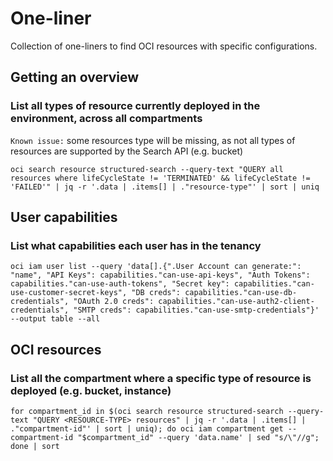 # One-liner

Collection of one-liners to find OCI resources with specific configurations. 


## Getting an overview

### List all types of resource currently deployed in the environment, across all compartments

`Known issue:` some resources type will be missing, as not all types of resources are supported by the Search API (e.g. bucket)

```shell
oci search resource structured-search --query-text "QUERY all resources where lifeCycleState != 'TERMINATED' && lifeCycleState != 'FAILED'" | jq -r '.data | .items[] | ."resource-type"' | sort | uniq
```


## User capabilities

### List what capabilities each user has in the tenancy

```shell
oci iam user list --query 'data[].{".User Account can generate:": "name", "API Keys": capabilities."can-use-api-keys", "Auth Tokens": capabilities."can-use-auth-tokens", "Secret key": capabilities."can-use-customer-secret-keys", "DB creds": capabilities."can-use-db-credentials", "OAuth 2.0 creds": capabilities."can-use-auth2-client-credentials", "SMTP creds": capabilities."can-use-smtp-credentials"}' --output table --all
```


## OCI resources

### List all the compartment where a specific type of resource is deployed (e.g. bucket, instance)

```shell
for compartment_id in $(oci search resource structured-search --query-text "QUERY <RESOURCE-TYPE> resources" | jq -r '.data | .items[] | ."compartment-id"' | sort | uniq); do oci iam compartment get --compartment-id "$compartment_id" --query 'data.name' | sed "s/\"//g"; done | sort
```
